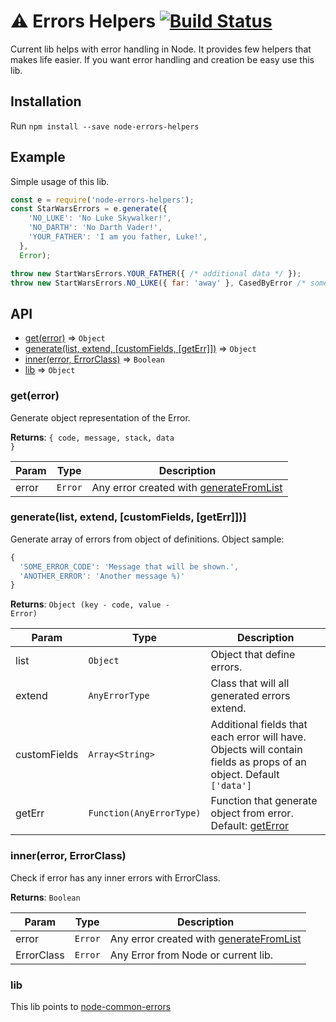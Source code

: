 # ⚠ Errors Helpers [![Build Status](https://travis-ci.org/Travelport-Ukraine/errors-helpers.svg?branch=master)](https://travis-ci.org/Travelport-Ukraine/errors-helpers)

Current lib helps with error handling in Node.
It provides few helpers that makes life easier. If you want error handling and creation be easy use this lib.
 
## Installation

Run `npm install --save node-errors-helpers`

## Example

Simple usage of this lib.

```javascript
const e = require('node-errors-helpers');
const StarWarsErrors = e.generate({
    'NO_LUKE': 'No Luke Skywalker!',
    'NO_DARTH': 'No Darth Vader!',
    'YOUR_FATHER': 'I am you father, Luke!',
  }, 
  Error);

throw new StartWarsErrors.YOUR_FATHER({ /* additional data */ });
throw new StartWarsErrors.NO_LUKE({ far: 'away' }, CasedByError /* some error */);
```


## API

* [get(error)](#getError) ⇒ <code>Object</code>
* [generate(list, extend, [customFields, [getErr]])](#generateFromList) ⇒ <code>Object</code>
* [inner(error, ErrorClass)](#inner) ⇒ <code>Boolean</code>
* [lib](#FBPlatform+sendImage) ⇒ <code>Object</code>

<a name="getError"></a>
### get(error)

Generate object representation of the Error.

**Returns**: <code>{ code, message, stack, data }</code>

| Param | Type | Description |
| --- | --- | --- |
| error | <code>Error</code> | Any error created with [generateFromList](#generateFromList) |


<a name="generateFromList"></a>
### generate(list, extend, [customFields, [getErr]])]
Generate array of errors from object of definitions.
Object sample: 
```javascript
{
  'SOME_ERROR_CODE': 'Message that will be shown.',
  'ANOTHER_ERROR': 'Another message %)'
}
```
**Returns**: <code>Object (key - code, value - Error)</code>

| Param | Type | Description |
| --- | --- | --- |
| list | <code>Object</code> |  Object that define errors. |
| extend | <code>AnyErrorType</code> |  Class that will all generated errors extend. |
| customFields | <code>Array\<String\></code> | Additional fields that each error will have. Objects will contain fields as props of an object. Default `['data']` |
| getErr | <code>Function(AnyErrorType)</code> | Function that generate object from error. Default: [getError](#getError) |


<a name="inner"></a>
### inner(error, ErrorClass)

Check if error has any inner errors with ErrorClass.

**Returns**: <code>Boolean</code>

| Param | Type | Description |
| --- | --- | --- |
| error | <code>Error</code> | Any error created with [generateFromList](#generateFromList) |
| ErrorClass | <code>Error</code> | Any Error from Node or current lib. |

<a name="lib"></a>
### lib

This lib points to [node-common-errors](https://github.com/shutterstock/node-common-errors)
